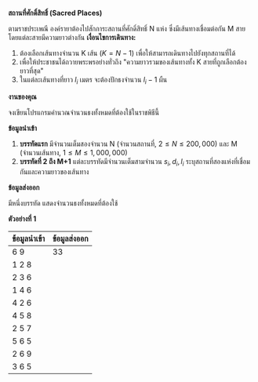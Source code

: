 **สถานที่ศักดิ์สิทธิ์ (Sacred Places)**

ตามราชประเพณี องค์รายาต้องไปสักการะสถานที่ศักดิ์สิทธิ์ N แห่ง ซึ่งมีเส้นทางเชื่อมต่อกัน M สาย โดยแต่ละสายมีความยาวต่างกัน
**เงื่อนไขการเดินทาง:**
1.  ต้องเลือกเส้นทางจำนวน K เส้น ($K=N-1$) เพื่อให้สามารถเดินทางไปยังทุกสถานที่ได้
2.  เพื่อให้ประชาชนได้ถวายพระพรอย่างทั่วถึง "ความยาวรวมของเส้นทางทั้ง K สายที่ถูกเลือกต้องยาวที่สุด"
3.  ในแต่ละเส้นทางที่ยาว $l_i$ เมตร จะต้องปักธงจำนวน $l_i - 1$ ผืน

**งานของคุณ**

จงเขียนโปรแกรมคำนวณจำนวนธงทั้งหมดที่ต้องใช้ในราชพิธีนี้

**ข้อมูลนำเข้า**

1.  **บรรทัดแรก** มีจำนวนเต็มสองจำนวน N (จำนวนสถานที่, $2 \le N \le 200,000$) และ M (จำนวนเส้นทาง, $1 \le M \le 1,000,000$)
2.  **บรรทัดที่ 2 ถึง M+1** แต่ละบรรทัดมีจำนวนเต็มสามจำนวน $s_i, d_i, l_i$ ระบุสถานที่สองแห่งที่เชื่อมกันและความยาวของเส้นทาง

**ข้อมูลส่งออก**

มีหนึ่งบรรทัด แสดงจำนวนธงทั้งหมดที่ต้องใช้

**ตัวอย่างที่ 1**

| ข้อมูลนำเข้า | ข้อมูลส่งออก |
| :--- | :--- |
| 6 9 | 33 |
| 1 2 8 | |
| 2 3 6 | |
| 1 4 6 | |
| 4 2 6 | |
| 4 5 8 | |
| 2 5 7 | |
| 5 6 5 | |
| 2 6 9 | |
| 3 6 5 | |